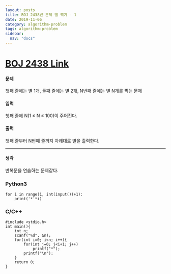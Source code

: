 ```yaml
---
layout: posts
title: BOJ 2438번 문제 별 찍기 - 1
date: 2019-11-06
category: algorithm-problem
tags: algorithm-problem
sidebar:
  nav: "docs"
---
```

# [BOJ 2438 Link](https://www.acmicpc.net/problem/2438)
#### 문제
첫째 줄에는 별 1개, 둘째 줄에는 별 2개, N번째 줄에는 별 N개를 찍는 문제

#### 입력
첫째 줄에 N(1 ≤ N ≤ 100)이 주어진다.

#### 출력
첫째 줄부터 N번째 줄까지 차례대로 별을 출력한다.
- - -
#### 생각
반복문을 연습하는 문제같다.
### Python3
```
for i in range(1, int(input())+1):
    print('*'*i)
```
### C/C++
```
#include <stdio.h>
int main(){
    int n;
    scanf("%d", &n);
    for(int i=0; i<n; i++){
        for(int j=0; j<i+1; j++)
            printf("*");
        printf("\n");
    }
    return 0;
}
```
